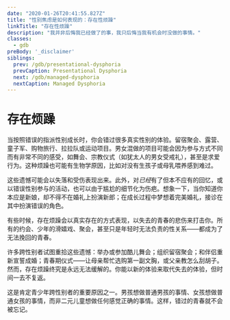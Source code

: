 ```yaml
---
date: "2020-01-26T20:41:55.827Z"
title: "性别焦虑是如何表现的：存在性烦躁"
linkTitle: "存在性烦躁"
description: "我并非后悔我已经做了的事，我只后悔当我有机会时没做的事情。"
classes:
  - gdb
preBody: '_disclaimer'
siblings:
  prev: /gdb/presentational-dysphoria
  prevCaption: Presentational Dysphoria
  next: /gdb/managed-dysphoria
  nextCaption: Managed Dysphoria
---
```

# 存在烦躁

当按照错误的指派性别成长时，你会错过很多真实性别的体验。留宿聚会、露营、童子军、购物旅行、拉拉队或运动项目。男女混做的项目可能会因为参与方式不同而有非常不同的感受，如舞会、宗教仪式（如犹太人的男女受戒礼），甚至是求爱行为。这种烦躁也可能有生物学原因，比如对没有生孩子或母乳喂养感到难过。

这些遗憾可能会以失落和受伤表现出来。此外，对*已经*有了但本不应有的回忆，或以错误性别参与的活动，也可以由于尴尬的细节化为伤疤。想象一下，当你知道你本应是新娘，却不得不在婚礼上扮演新郎；在成长过程中梦想着完美婚礼，接诊在其中扮演错误的角色。

有些时候，存在烦躁会以真实存在的方式表现，以失去的青春的悲伤来打击你。所有的约会、少年的滑嬉戏、聚会，甚至只是年轻时无法负责的性关系——都成为了无法挽回的青春。

许多跨性别者试图重拾这些遗憾：举办或参加酷儿舞会；组织留宿聚会；和伴侣重新宣誓成婚；青春期仪式——让母亲帮忙选购第一副文胸，或父亲教怎么刮胡子。然而，存在烦躁终究是永远无法缓解的。你能以新的体验来取代失去的体验，但时间一去不复返。

这是肯定青少年跨性别者的重要原因之一。男孩想做普通男孩的事情、女孩想做普通女孩的事情，而非二元儿童想做任何感觉正确的事情。这样，错过的青春就不会被忘记。

